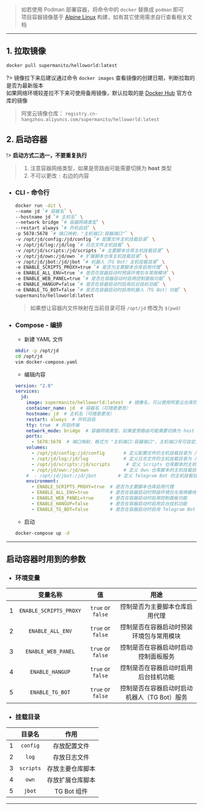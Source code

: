 
> 如若使用 Podman 部署容器，将命令中的 `docker` 替换成 `podman` 即可\
> 项目容器镜像基于 [Alpine Linux](https://www.alpinelinux.org/) 构建，如有其它使用需求自行查看相关文档

***

## 1. 拉取镜像
```bash
docker pull supermanito/helloworld:latest
```
?> 镜像拉下来后建议通过命令 `docker images` 查看镜像的创建日期，判断拉取的是否为最新版本\
  如果网络环境较差拉不下来可使用备用镜像，默认拉取的是 [Docker Hub](https://hub.docker.com/r/supermanito/helloworld) 官方仓库的镜像
> 阿里云镜像仓库： `registry.cn-hangzhou.aliyuncs.com/supermanito/helloworld:latest`

## 2. 启动容器

!> __启动方式二选一，不要重复执行__

> 1. 注意容器网络类型，如果是旁路由可能需要切换为 **host** 类型
> 2. 不可以更改 `:` 右边的内容

- ### CLI - 命令行

    ```bash
    docker run -dit \
    --name jd `# 容器名` \
    --hostname jd `# 主机名` \
    --network bridge `# 容器网络类型` \
    --restart always `# 开机自启` \
    -p 5678:5678 `# 端口映射，"主机端口:容器端口"` \
    -v /opt/jd/config:/jd/config `# 配置文件主机挂载目录` \
    -v /opt/jd/log:/jd/log `# 日志文件主机挂载` \
    -v /opt/jd/scripts:/jd/scripts `# 主要脚本仓库主机挂载目录` \
    -v /opt/jd/own:/jd/own `# 扩展脚本仓库主机挂载目录` \
    -v /opt/jd/jbot:/jd/jbot `# 机器人（TG Bot）主机挂载目录` \
    -e ENABLE_SCRIPTS_PROXY=true `# 是否为主要脚本仓库启用代理` \
    -e ENABLE_ALL_ENV=true `# 是否在容器启动时预装环境包与常用模块` \
    -e ENABLE_WEB_PANEL=true `# 是否在容器启动时启用控制面板功能` \
    -e ENABLE_HANGUP=false `# 是否在容器启动时启用后台挂机功能` \
    -e ENABLE_TG_BOT=false `# 是否在容器启动时启用机器人（TG Bot）功能` \
    supermanito/helloworld:latest
    ```
    > 如果想让容器内文件映射在当前目录可将 `/opt/jd` 修改为 `$(pwd)`

- ### Compose - 编排

    - 新建 YAML 文件
    ```bash
    mkdir -p /opt/jd
    cd /opt/jd
    vim docker-compose.yaml
    ```

    - 编辑内容
    ```yaml
    version: "2.0"
    services:
      jd:
        image: supermanito/helloworld:latest  # 镜像名，可以使用阿里云仓库的备用镜像
        container_name: jd  # 容器名（可随意更改）
        hostname: jd  # 主机名（可随意更改）
        restart: always  # 开机自启
        tty: true  # 开启终端
        network_mode: bridge  # 容器网络类型，如果是旁路由可能需要切换为 host 类型
        ports:
          - 5678:5678  # 端口映射，格式为 "主机端口:容器端口"，主机端口号可自定义，容器端口用来访问控制面板不可修改
        volumes:
          - /opt/jd/config:/jd/config       # 定义配置文件的主机挂载目录为 /opt/jd/config
          - /opt/jd/log:/jd/log             # 定义日志文件的主机挂载目录为 /opt/jd/log
          - /opt/jd/scripts:/jd/scripts      # 定义 Scripts 仓库脚本的主机挂载目录为 /opt/jd/scripts
          - /opt/jd/own:/jd/own             # 定义 Own 仓库脚本的主机挂载目录为 /opt/jd/own
        #  - /opt/jd/jbot:/jd/jbot        # 定义 Telegram Bot 的主机挂载目录为 /opt/jd/jbot
        environment:
          - ENABLE_SCRIPTS_PROXY=true  # 是否为主要脚本仓库启用代理
          - ENABLE_ALL_ENV=true        # 是否在容器启动时预装环境包与常用模块
          - ENABLE_WEB_PANEL=true      # 是否在容器启动时启用控制面板功能
          - ENABLE_HANGUP=false        # 是否在容器启动时启用后台挂机功能
          - ENABLE_TG_BOT=false        # 是否在容器启动时启用 Telegram Bot 功能
    ```

    - 启动
    ```bash
    docker-compose up -d
    ```

***

## 启动容器时用到的参数 <!-- {docsify-ignore} -->

- ### 环境变量 <!-- {docsify-ignore} -->
|       |        变量名称        |        值         |                     用途                     |
| :---: | :--------------------: | :---------------: | :------------------------------------------: |
|   1   | `ENABLE_SCRIPTS_PROXY` | `true` or `false` |        控制是否为主要脚本仓库启用代理        |
|   2   |    `ENABLE_ALL_ENV`    | `true` or `false` |   控制是否在容器启动时预装环境包与常用模块   |
|   3   |   `ENABLE_WEB_PANEL`   | `true` or `false` |     控制是否在容器启动时启动控制面板服务     |
|   4   |    `ENABLE_HANGUP`     | `true` or `false` |     控制是否在容器启动时启用后台挂机功能     |
|   5   |    `ENABLE_TG_BOT`     | `true` or `false` | 控制是否在容器启动时启动机器人（TG Bot）服务 |

- ### 挂载目录 <!-- {docsify-ignore} -->
|       |  目录名   |       作用       |
| :---: | :-------: | :--------------: |
|   1   | `config`  |   存放配置文件   |
|   2   |   `log`   |   存放日志文件   |
|   3   | `scripts` | 存放主要仓库脚本 |
|   4   |   `own`   | 存放扩展仓库脚本 |
|   5   |  `jbot`   |   TG Bot 组件    |

***
